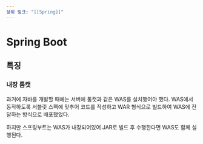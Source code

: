 ```yaml
---
상위 링크: "[[Spring]]"
---
```

# Spring Boot

## 특징
### 내장 톰캣
과거에 자바를 개발할 때에는 서버에 톰캣과 같은 WAS를 설치했어야 했다. WAS에서 동작하도록 서블릿 스펙에 맞추어 코드를 작성하고 WAR 형식으로 빌드하여 WAS에 전달하는 방식으로 배포했었다.

하지만 스프링부트는 WAS가 내장되어있어 JAR로 빌드 후 수행한다면 WAS도 함께 실행된다.